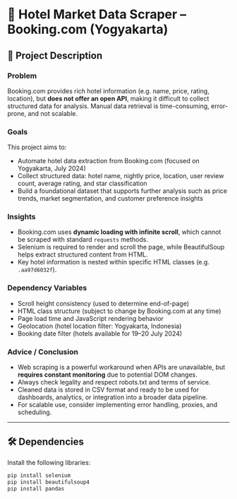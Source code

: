 # 🏨 Hotel Market Data Scraper – Booking.com (Yogyakarta)

## 📌 Project Description

### Problem
Booking.com provides rich hotel information (e.g. name, price, rating, location), but **does not offer an open API**, making it difficult to collect structured data for analysis. Manual data retrieval is time-consuming, error-prone, and not scalable.

### Goals
This project aims to:
- Automate hotel data extraction from Booking.com (focused on Yogyakarta, July 2024)
- Collect structured data: hotel name, nightly price, location, user review count, average rating, and star classification
- Build a foundational dataset that supports further analysis such as price trends, market segmentation, and customer preference insights

### Insights
- Booking.com uses **dynamic loading with infinite scroll**, which cannot be scraped with standard `requests` methods.
- Selenium is required to render and scroll the page, while BeautifulSoup helps extract structured content from HTML.
- Key hotel information is nested within specific HTML classes (e.g. `.aa97d6032f`).

### Dependency Variables
- Scroll height consistency (used to determine end-of-page)
- HTML class structure (subject to change by Booking.com at any time)
- Page load time and JavaScript rendering behavior
- Geolocation (hotel location filter: Yogyakarta, Indonesia)
- Booking date filter (hotels available for 19–20 July 2024)

### Advice / Conclusion
- Web scraping is a powerful workaround when APIs are unavailable, but **requires constant monitoring** due to potential DOM changes.
- Always check legality and respect robots.txt and terms of service.
- Cleaned data is stored in CSV format and ready to be used for dashboards, analytics, or integration into a broader data pipeline.
- For scalable use, consider implementing error handling, proxies, and scheduling.

---

## 🛠️ Dependencies

Install the following libraries:

```bash
pip install selenium
pip install beautifulsoup4
pip install pandas
